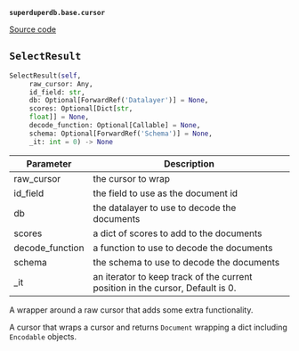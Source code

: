 **`superduperdb.base.cursor`** 

[Source code](https://github.com/SuperDuperDB/superduperdb/blob/main/superduperdb/base/cursor.py)

## `SelectResult` 

```python
SelectResult(self,
     raw_cursor: Any,
     id_field: str,
     db: Optional[ForwardRef('Datalayer')] = None,
     scores: Optional[Dict[str,
     float]] = None,
     decode_function: Optional[Callable] = None,
     schema: Optional[ForwardRef('Schema')] = None,
     _it: int = 0) -> None
```
| Parameter | Description |
|-----------|-------------|
| raw_cursor | the cursor to wrap |
| id_field | the field to use as the document id |
| db | the datalayer to use to decode the documents |
| scores | a dict of scores to add to the documents |
| decode_function | a function to use to decode the documents |
| schema | the schema to use to decode the documents |
| _it | an iterator to keep track of the current position in the cursor, Default is 0. |

A wrapper around a raw cursor that adds some extra functionality.

A cursor that wraps a cursor and returns ``Document`` wrapping
a dict including ``Encodable`` objects.

